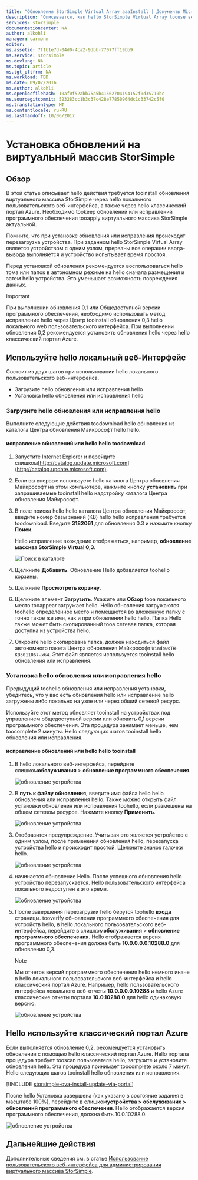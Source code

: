 ```yaml
---
title: "Обновления StorSimple Virtual Array aaaInstall | Документы Microsoft"
description: "Описывается, как hello StorSimple Virtual Array toouse веб-tooapply пользовательский Интерфейс обновления с помощью метода портала, а также исправление hello"
services: storsimple
documentationcenter: NA
author: alkohli
manager: carmonm
editor: 
ms.assetid: 7f1b1e7d-04d0-4ca2-9dbb-77077ff19bb9
ms.service: storsimple
ms.devlang: NA
ms.topic: article
ms.tgt_pltfrm: NA
ms.workload: TBD
ms.date: 09/07/2016
ms.author: alkohli
ms.openlocfilehash: 10af0f52abb75a5b41562704194157f0d35710bc
ms.sourcegitcommit: 523283cc1b3c37c428e77850964dc1c33742c5f0
ms.translationtype: MT
ms.contentlocale: ru-RU
ms.lasthandoff: 10/06/2017
---
```

# <a name="install-updates-on-your-storsimple-virtual-array"></a>Установка обновлений на виртуальный массив StorSimple
## <a name="overview"></a>Обзор
В этой статье описывает hello действия требуется tooinstall обновления виртуального массива StorSimple через hello локального пользовательского веб-интерфейса, а также через hello классический портал Azure. Необходимо tookeep обновлений или исправлений программного обеспечения tooapply виртуального массива StorSimple актуальной. 

Помните, что при установке обновления или исправления происходит перезагрузка устройства. При заданном hello StorSimple Virtual Array является устройством с одним узлом, прерваны все операции ввода-вывода выполняется и устройство испытывает время простоя. 

Перед установкой обновления рекомендуется воспользоваться hello тома или папок в автономном режиме на hello сначала размещения и затем hello устройства. Это уменьшает возможность повреждения данных.

> [!IMPORTANT]
> При выполнении обновления 0,1 или Общедоступной версии программного обеспечения, необходимо использовать метод исправление hello через Центр tooinstall обновления 0,3 hello локального web пользовательского интерфейса. При выполнении обновления 0,2 рекомендуется установить обновления hello через hello классический портал Azure.
> 
> 

## <a name="use-hello-local-web-ui"></a>Используйте hello локальный веб-Интерфейс
Состоит из двух шагов при использовании hello локального пользовательского веб-интерфейса.

* Загрузите hello обновления или исправления hello
* Установка hello обновления или исправления hello

### <a name="download-hello-update-or-hello-hotfix"></a>Загрузите hello обновления или исправления hello
Выполните следующие действия toodownload hello обновления из каталога Центра обновления Майкрософт hello hello.

#### <a name="toodownload-hello-update-or-hello-hotfix"></a>исправление обновлений или hello hello toodownload
1. Запустите Internet Explorer и перейдите слишком[http://catalog.update.microsoft.com](http://catalog.update.microsoft.com).
2. Если вы впервые используете hello каталога Центра обновления Майкрософт на этом компьютере, нажмите кнопку **установить** при запрашиваемые tooinstall hello надстройку каталога Центра обновления Майкрософт.
3. В поле поиска hello hello каталога Центра обновления Майкрософт, введите номер базы знаний (KB) hello hello исправления требуется toodownload. Введите **3182061** для обновления 0.3 и нажмите кнопку **Поиск**.
   
    Hello исправление вхождение отображаться, например, **обновление массива StorSimple Virtual 0,3**.
   
    ![Поиск в каталоге](./media/storsimple-ova-install-update-01/download1.png)
4. Щелкните **Добавить**. Обновление Hello добавляется toohello корзины.
5. Щелкните **Просмотреть корзину**.
6. Щелкните элемент **Загрузить**. Укажите или **Обзор** tooa локального место tooappear загружает hello. Hello обновления загружаются toohello определенное место и помещается во вложенную папку с точно такое же имя, как и при обновлении hello hello. Папка Hello также может быть скопированный tooa сетевая папка, которая доступна из устройства hello.
7. Откройте hello скопирована папка, должен находиться файл автономного пакета Центра обновления Майкрософт `WindowsTH-KB3011067-x64`. Этот файл является используется tooinstall hello обновления или исправления.

### <a name="install-hello-update-or-hello-hotfix"></a>Установка hello обновления или исправления hello
Предыдущий toohello обновления или исправления установки, убедитесь, что у вас есть обновления hello или исправление hello загружены либо локально на узле или через общий сетевой ресурс. 

Используйте этот метод обновляет tooinstall на устройствах под управлением общедоступной версии или обновить 0,1 версии программного обеспечения. Эта процедура занимает меньше, чем toocomplete 2 минуты. Hello следующих шагов tooinstall hello обновления или исправления.

#### <a name="tooinstall-hello-update-or-hello-hotfix"></a>исправление обновлений или hello hello tooinstall
1. В hello локального веб-интерфейса, перейдите слишком**обслуживания** > **обновление программного обеспечения**.
   
    ![обновление устройства](./media/storsimple-ova-install-update-01/update1m.png)
2. В **путь к файлу обновления**, введите имя файла hello hello обновления или исправления hello. Также можно открыть файл установки обновления или исправления toohello, если размещены на общем сетевом ресурсе. Нажмите кнопку **Применить**.
   
    ![обновление устройства](./media/storsimple-ova-install-update-01/update2m.png)
3. Отобразится предупреждение. Учитывая это является устройство с одним узлом, после применения обновления hello, перезапуска устройства hello и происходит простой. Щелкните значок галочки hello.
   
   ![обновление устройства](./media/storsimple-ova-install-update-01/update3m.png)
4. начинается обновление Hello. После успешного обновления hello устройство перезапускается. Hello пользовательского интерфейса локального недоступен в это время.
   
    ![обновление устройства](./media/storsimple-ova-install-update-01/update5m.png)
5. После завершения перезагрузки hello берутся toohello **входа** страницы. tooverify обновления программного обеспечения для устройств hello, в hello локального пользовательского веб-интерфейса, перейдите в слишком**обслуживания** > **обновление программного обеспечения**. Hello отображается версия программного обеспечения должна быть **10.0.0.0.0.10288.0** для обновления 0,3.
   
   > [!NOTE]
   > Мы отчетов версий программного обеспечения hello немного иначе в hello локального пользовательского веб-интерфейса и hello классический портал Azure. Например, hello пользовательского интерфейса локального веб-отчеты **10.0.0.0.0.10288** и hello Azure классические отчеты портала **10.0.10288.0** для hello одинаковую версию. 
   > 
   > 
   
    ![обновление устройства](./media/storsimple-ova-install-update-01/update6m.png)

## <a name="use-hello-azure-classic-portal"></a>Hello используйте классический портал Azure
Если выполняется обновление 0,2, рекомендуется установить обновления с помощью hello классический портал Azure. Hello портала процедура требует tooscan пользователя hello, загрузите и установите обновления hello. Эта процедура принимает toocomplete около 7 минут. Hello следующих шагов tooinstall hello обновления или исправления.

[!INCLUDE [storsimple-ova-install-update-via-portal](../../includes/storsimple-ova-install-update-via-portal.md)]

После hello Установка завершена (как указано в состояние задания в масштабе 100%), перейдите в слишком**устройства > обслуживание > обновлений программного обеспечения**. Hello отображается версия программного обеспечения, должна быть 10.0.10288.0.

![обновление устройства](./media/storsimple-ova-install-update-01/azupdate12m.png)

## <a name="next-steps"></a>Дальнейшие действия
Дополнительные сведения см. в статье [Использование пользовательского веб-интерфейса для администрирования виртуального массива StorSimple](storsimple-ova-web-ui-admin.md).

